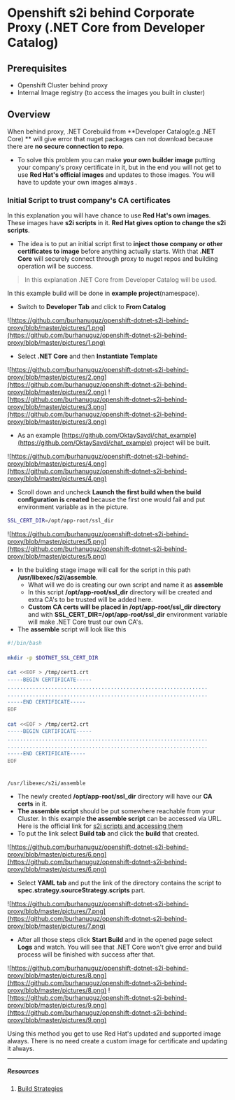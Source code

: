 # Openshift s2i behind Corporate Proxy (.NET Core from Developer Catalog)

## Prerequisites
- Openshift Cluster behind proxy
- Internal Image registry (to access the images you built in cluster)

## Overview
When behind proxy, .NET Corebuild from **Developer Catalog(e.g .NET Core) ** will give error that nuget packages can not download because there are **no secure connection to repo**. 
- To solve this problem you can make **your own builder image** putting your company's proxy certificate in it, but in the end you will not get to use **Red Hat's official images** and updates to those images. You will have to update your own images always . 

### Initial Script to trust company's CA certificates
In this explanation you will have chance to use **Red Hat's own images**. These images have **s2i scripts** in it. **Red Hat gives option to change the s2i scripts**. 
- The idea is to put an initial script first to **inject those company or other certificates to image** before anything actually starts. With that **.NET Core** will securely connect through proxy to nuget repos and building operation will be success.

> In this explanation .NET Core from Developer Catalog will be used.
 
 In this example build will be done in **example project**(namespace).
 - Switch to **Developer Tab** and click to **From Catalog**
 
 ![https://github.com/burhanuguz/openshift-dotnet-s2i-behind-proxy/blob/master/pictures/1.png](https://github.com/burhanuguz/openshift-dotnet-s2i-behind-proxy/blob/master/pictures/1.png)
 - Select **.NET Core** and then **Instantiate Template**
 
 ![https://github.com/burhanuguz/openshift-dotnet-s2i-behind-proxy/blob/master/pictures/2.png](https://github.com/burhanuguz/openshift-dotnet-s2i-behind-proxy/blob/master/pictures/2.png)
 ![https://github.com/burhanuguz/openshift-dotnet-s2i-behind-proxy/blob/master/pictures/3.png](https://github.com/burhanuguz/openshift-dotnet-s2i-behind-proxy/blob/master/pictures/3.png)
 - As an example [https://github.com/OktaySavdi/chat_example](https://github.com/OktaySavdi/chat_example) project will be built.
 
![https://github.com/burhanuguz/openshift-dotnet-s2i-behind-proxy/blob/master/pictures/4.png](https://github.com/burhanuguz/openshift-dotnet-s2i-behind-proxy/blob/master/pictures/4.png)
- Scroll down and uncheck **Launch the first build when the build configuration is created** because the first one would fail and put environment variable as in the picture.

```bash
SSL_CERT_DIR=/opt/app-root/ssl_dir
```
![https://github.com/burhanuguz/openshift-dotnet-s2i-behind-proxy/blob/master/pictures/5.png](https://github.com/burhanuguz/openshift-dotnet-s2i-behind-proxy/blob/master/pictures/5.png)
- In the building stage image will call for the script in this path **/usr/libexec/s2i/assemble**. 
  - What will we do is creating our own script and name it as **assemble**
  - In this script **/opt/app-root/ssl_dir** directory will be created and extra CA's to be trusted will be added here.
  - **Custom CA certs will be placed in /opt/app-root/ssl_dir directory** and with **SSL_CERT_DIR=/opt/app-root/ssl_dir** environment variable will make .NET Core trust our own CA's.
- The **assemble** script will look like this

```bash
#!/bin/bash

mkdir -p $DOTNET_SSL_CERT_DIR

cat <<EOF > /tmp/cert1.crt
-----BEGIN CERTIFICATE-----
................................................................
................................................................
-----END CERTIFICATE-----
EOF

cat <<EOF > /tmp/cert2.crt
-----BEGIN CERTIFICATE-----
................................................................
................................................................
-----END CERTIFICATE-----
EOF


/usr/libexec/s2i/assemble
```
- The newly created **/opt/app-root/ssl_dir** directory will have our **CA certs** in it.
- **The assemble script** should be put somewhere reachable from your Cluster. In this example **the assemble script** can be accessed via URL. Here is the official link for [s2i scripts and accessing them](https://docs.openshift.com/container-platform/4.5/builds/build-strategies.html#images-create-s2i-scripts_build-strategies)
- To put the link select **Build tab** and click the **build** that created.

![https://github.com/burhanuguz/openshift-dotnet-s2i-behind-proxy/blob/master/pictures/6.png](https://github.com/burhanuguz/openshift-dotnet-s2i-behind-proxy/blob/master/pictures/6.png) 
- Select **YAML tab** and put the link of the directory contains the script to **spec.strategy.sourceStrategy.scripts** part.
 
 ![https://github.com/burhanuguz/openshift-dotnet-s2i-behind-proxy/blob/master/pictures/7.png](https://github.com/burhanuguz/openshift-dotnet-s2i-behind-proxy/blob/master/pictures/7.png)
- After all those steps click **Start Build** and in the opened page select **Logs** and watch. You will see that .NET Core won't give error and build process will be finished with success after that.
 
 ![https://github.com/burhanuguz/openshift-dotnet-s2i-behind-proxy/blob/master/pictures/8.png](https://github.com/burhanuguz/openshift-dotnet-s2i-behind-proxy/blob/master/pictures/8.png)
 ![https://github.com/burhanuguz/openshift-dotnet-s2i-behind-proxy/blob/master/pictures/9.png](https://github.com/burhanuguz/openshift-dotnet-s2i-behind-proxy/blob/master/pictures/9.png)


Using this method you get to use Red Hat's updated and supported image always. There is no need create a custom image for certificate and updating it always.

---
##### Resources
1. [Build Strategies](https://docs.openshift.com/container-platform/4.5/builds/build-strategies.html)

